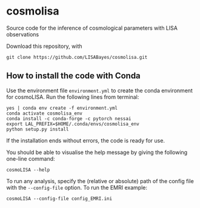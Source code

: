 # cosmolisa
Source code for the inference of cosmological parameters with LISA observations

Download this repository, with

```
git clone https://github.com/LISABayes/cosmolisa.git
```

## How to install the code with Conda

Use the environment file `environment.yml` to create the conda environment for cosmoLISA.
Run the following lines from terminal:

```
yes | conda env create -f environment.yml
conda activate cosmolisa_env
conda install -c conda-forge -c pytorch nessai
export LAL_PREFIX=$HOME/.conda/envs/cosmolisa_env
python setup.py install
```

If the installation ends without errors, the code is ready for use. 

You should be able to visualise the help message by giving the following one-line command:

```
cosmoLISA --help
```

To run any analysis, specify the (relative or absolute) path of the config file with the `--config-file` option.
To run the EMRI example:

```
cosmoLISA --config-file config_EMRI.ini
```
